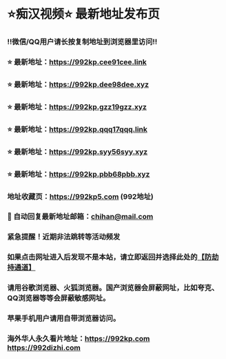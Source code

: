 # ⭐️痴汉视频⭐️ 最新地址发布页

### ‼️微信/QQ用户请长按复制地址到浏览器里访问‼️

### ⭐️ 最新地址：https://992kp.cee91cee.link

### ⭐️ 最新地址：https://992kp.dee98dee.xyz

### ⭐️ 最新地址：https://992kp.gzz19gzz.xyz

### ⭐️ 最新地址：https://992kp.qqq17qqq.link

### ⭐️ 最新地址：https://992kp.syy56syy.xyz

### ⭐️ 最新地址：https://992kp.pbb68pbb.xyz



### 地址收藏页：https://992kp5.com (992地址)
### 📧 自动回复最新地址邮箱：chihan@mail.com
### 紧急提醒！近期非法跳转等活动频发
### 如果点击网址进入后发现不是本站，请立即返回并选择此处的[【防劫持通道】](https://23.224.130.222:7583)
### 请用谷歌浏览器、火狐浏览器。国产浏览器会屏蔽网址，比如夸克、QQ浏览器等等会屏蔽敏感网址。
### 苹果手机用户请用自带浏览器访问。
### 海外华人永久看片地址：https://992kp.com  https://992dizhi.com
